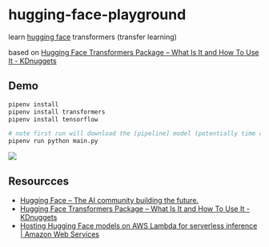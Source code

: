 # hugging-face-playground

learn [hugging face](https://huggingface.co/) transformers (transfer learning)

based on [Hugging Face Transformers Package &#8211; What Is It and How To Use It - KDnuggets](https://www.kdnuggets.com/2021/02/hugging-face-transformer-basics.html)

## Demo

```sh
pipenv install
pipenv install transformers
pipenv install tensorflow

# note first run will download the [pipeline] model (potentially time consuming) on first run
pipenv run python main.py
```

![](https://www.evernote.com/l/AAGJ7GymnFRD87nLrwZ1ehn0FHn-GnjiqicB/image.png)

## Resourcces

* [Hugging Face – The AI community building the future.](https://huggingface.co/)
* [Hugging Face Transformers Package &#8211; What Is It and How To Use It - KDnuggets](https://www.kdnuggets.com/2021/02/hugging-face-transformer-basics.html)
* [Hosting Hugging Face models on AWS Lambda for serverless inference | Amazon Web Services](https://aws.amazon.com/blogs/compute/hosting-hugging-face-models-on-aws-lambda/)